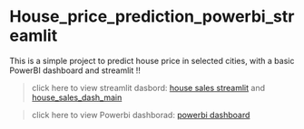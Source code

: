 # House_price_prediction_powerbi_streamlit

This is a simple project to predict house price in selected cities, with a basic PowerBI dashboard and streamlit !!
>click here to view streamlit dasbord: [house sales streamlit](https://github.com/krishna-amal/House_price_prediction_powerbi_streamlit/blob/9de9fca68de8c76f637f589a9b8968fdf5ae40ee/house%20sales%20dash%20complete.jpg)
and
[house_sales_dash_main](https://github.com/krishna-amal/House_price_prediction_powerbi_streamlit/blob/8c84ccf786a3636529e32a0acd5096224c2dbd5b/house_sales_dash_main.jpg)

>click here to view Powerbi dashborad: [powerbi dashboard](https://github.com/krishna-amal/House_price_prediction_powerbi_streamlit/blob/a311cf92343e7a8e18f853670324c1aadb09a7b5/HOUSE_PRICE_BI_DASH.jpg)
